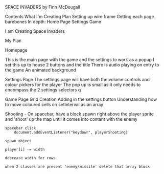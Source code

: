 SPACE INVADERS
by Finn McDougall

Contents
What I'm Creating
Plan
    Setting up wire frame
    Getting each page barebones
In depth:
Home Page
Settings
Game



I am Creating Space Invaders


My Plan



Homepage

This is the main page with the game and the settings to work as a popup
I set this up to house 2 buttons and the title
There is audio playing on entry to the game
An animated background



Settings Page
The settings page will have both the volume controls and colour pickers for the player
The pop up is small as it only needs to encompass the 2 settings selectors  q

Game Page
Grid Creation
Adding in the settings button
Understanding how to move coloured cells on setInterval as an array

Shooting -
    On spacebar, have a block spawn right above the player sprite and 'shoot' up the map until it comes into contant with the enemy

    spacebar click
        document.addEventListener("keydown", playerShooting)

    spawn object
    
    player[i] -= width
    
    decrease width for rows
    
    when 2 classes are present 'enemy/missile' delete that array block